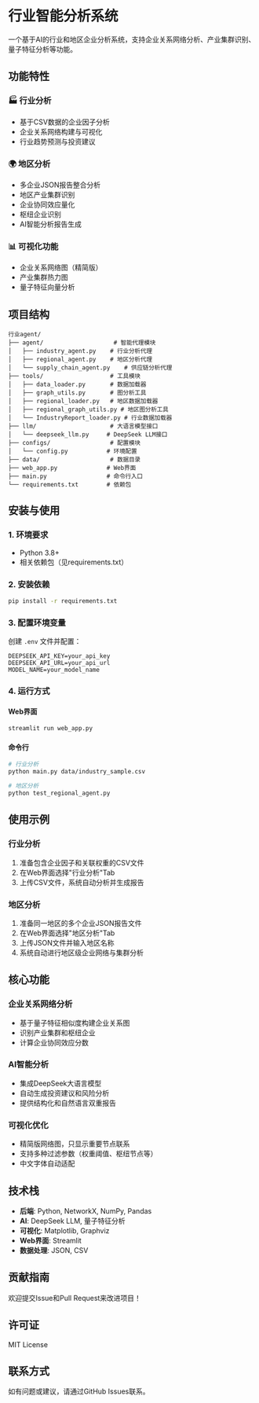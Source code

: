 # 行业智能分析系统

一个基于AI的行业和地区企业分析系统，支持企业关系网络分析、产业集群识别、量子特征分析等功能。

## 功能特性

### 🏭 行业分析
- 基于CSV数据的企业因子分析
- 企业关系网络构建与可视化
- 行业趋势预测与投资建议

### 🌍 地区分析  
- 多企业JSON报告整合分析
- 地区产业集群识别
- 企业协同效应量化
- 枢纽企业识别
- AI智能分析报告生成

### 📊 可视化功能
- 企业关系网络图（精简版）
- 产业集群热力图
- 量子特征向量分析

## 项目结构

```
行业agent/
├── agent/                    # 智能代理模块
│   ├── industry_agent.py    # 行业分析代理
│   ├── regional_agent.py    # 地区分析代理
│   └── supply_chain_agent.py    # 供应链分析代理
├── tools/                   # 工具模块
│   ├── data_loader.py       # 数据加载器
│   ├── graph_utils.py       # 图分析工具
│   ├── regional_loader.py   # 地区数据加载器
│   ├── regional_graph_utils.py # 地区图分析工具
│   └── IndustryReport_loader.py # 行业数据加载器
├── llm/                     # 大语言模型接口
│   └── deepseek_llm.py     # DeepSeek LLM接口
├── configs/                 # 配置模块
│   └── config.py           # 环境配置
├── data/                    # 数据目录
├── web_app.py              # Web界面
├── main.py                 # 命令行入口
└── requirements.txt        # 依赖包
```

## 安装与使用

### 1. 环境要求
- Python 3.8+
- 相关依赖包（见requirements.txt）

### 2. 安装依赖
```bash
pip install -r requirements.txt
```

### 3. 配置环境变量
创建 `.env` 文件并配置：
```
DEEPSEEK_API_KEY=your_api_key
DEEPSEEK_API_URL=your_api_url
MODEL_NAME=your_model_name
```

### 4. 运行方式

#### Web界面
```bash
streamlit run web_app.py
```

#### 命令行
```bash
# 行业分析
python main.py data/industry_sample.csv

# 地区分析
python test_regional_agent.py
```

## 使用示例

### 行业分析
1. 准备包含企业因子和关联权重的CSV文件
2. 在Web界面选择"行业分析"Tab
3. 上传CSV文件，系统自动分析并生成报告

### 地区分析
1. 准备同一地区的多个企业JSON报告文件
2. 在Web界面选择"地区分析"Tab  
3. 上传JSON文件并输入地区名称
4. 系统自动进行地区级企业网络与集群分析

## 核心功能

### 企业关系网络分析
- 基于量子特征相似度构建企业关系图
- 识别产业集群和枢纽企业
- 计算企业协同效应分数

### AI智能分析
- 集成DeepSeek大语言模型
- 自动生成投资建议和风险分析
- 提供结构化和自然语言双重报告

### 可视化优化
- 精简版网络图，只显示重要节点联系
- 支持多种过滤参数（权重阈值、枢纽节点等）
- 中文字体自动适配

## 技术栈

- **后端**: Python, NetworkX, NumPy, Pandas
- **AI**: DeepSeek LLM, 量子特征分析
- **可视化**: Matplotlib, Graphviz
- **Web界面**: Streamlit
- **数据处理**: JSON, CSV

## 贡献指南

欢迎提交Issue和Pull Request来改进项目！

## 许可证

MIT License

## 联系方式

如有问题或建议，请通过GitHub Issues联系。 